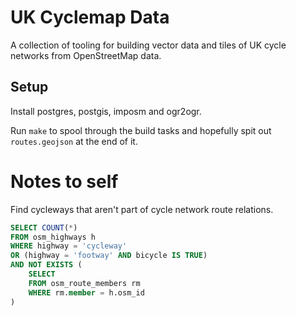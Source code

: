 # UK Cyclemap Data

A collection of tooling for building vector data and tiles of UK cycle networks from OpenStreetMap data. 

## Setup

Install postgres, postgis, imposm and ogr2ogr.

Run `make` to spool through the build tasks and hopefully spit out `routes.geojson` at the end of it.

# Notes to self

Find cycleways that aren't part of cycle network route relations.

```sql
SELECT COUNT(*)
FROM osm_highways h
WHERE highway = 'cycleway'
OR (highway = 'footway' AND bicycle IS TRUE)
AND NOT EXISTS (
	SELECT
	FROM osm_route_members rm
	WHERE rm.member = h.osm_id
)
```
